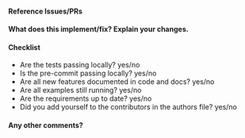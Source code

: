
<!--
Thanks for contributing a pull request! Please ensure you have taken a look at the contribution guidelines in the CONTRIBUTING.md
-->

#### Reference Issues/PRs
<!--
Example: Fixes #1234. See also #3456.
Please use keywords (e.g., Fixes) to create link to the issues or pull requests you resolved, so that they will automatically be closed when your pull request is merged. See https://github.com/blog/1506-closing-issues-via-pull-requests
-->

#### What does this implement/fix? Explain your changes.

<!--
Good PR descriptions help us immensely in reviewing and testing your PRs. This will make merging much faster and smoother for everyone involved.
Examples:

**Good:** Added Documentation -- documented the learning rate feature both in the code and the docs. Also added an example.
**Bad:** Explained learning rates

**Good:** Dask Parallelization Backend -- parallelization is now possible with dask. This meant some restructuring of the runner backend and testing, but shouldn't change usage at all. 
**Bad:** new parallel feature
-->

#### Checklist

- Are the tests passing locally? yes/no
- Is the pre-commit passing locally? yes/no
- Are all new features documented in code and docs? yes/no
- Are all examples still running? yes/no
- Are the requirements up to date? yes/no
- Did you add yourself to the contributors in the authors file? yes/no

#### Any other comments?

<!--
We appreciate your effort, but please be aware that we are not working full-time on this project. We welcome any contribution and value your effort, no matter how minor they are. If we are slow to review, either the pull request needs some benchmarking, tinkering, convincing, etc. or more likely the reviewers are simply busy. In either case, we ask for your understanding during the review process.

Thanks for contributing!
-->